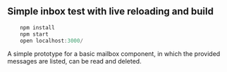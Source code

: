 ## Simple inbox test with live reloading and build

```javascript
    npm install
    npm start
    open localhost:3000/
```

A simple prototype for a basic mailbox component, in which the
provided messages are listed, can be read and deleted.

